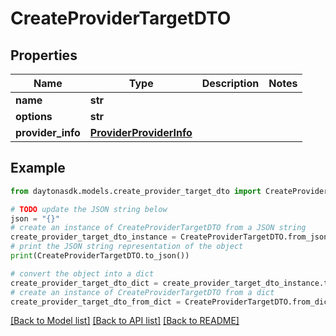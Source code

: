 # CreateProviderTargetDTO


## Properties

Name | Type | Description | Notes
------------ | ------------- | ------------- | -------------
**name** | **str** |  | 
**options** | **str** |  | 
**provider_info** | [**ProviderProviderInfo**](ProviderProviderInfo.md) |  | 

## Example

```python
from daytonasdk.models.create_provider_target_dto import CreateProviderTargetDTO

# TODO update the JSON string below
json = "{}"
# create an instance of CreateProviderTargetDTO from a JSON string
create_provider_target_dto_instance = CreateProviderTargetDTO.from_json(json)
# print the JSON string representation of the object
print(CreateProviderTargetDTO.to_json())

# convert the object into a dict
create_provider_target_dto_dict = create_provider_target_dto_instance.to_dict()
# create an instance of CreateProviderTargetDTO from a dict
create_provider_target_dto_from_dict = CreateProviderTargetDTO.from_dict(create_provider_target_dto_dict)
```
[[Back to Model list]](../README.md#documentation-for-models) [[Back to API list]](../README.md#documentation-for-api-endpoints) [[Back to README]](../README.md)


